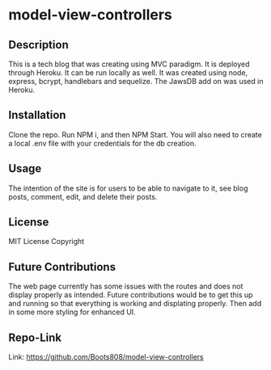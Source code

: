 # model-view-controllers

## Description

This is a tech blog that was creating using MVC paradigm. It is deployed through Heroku. It can be run locally as well. It was created using node, express, bcrypt, handlebars and sequelize. The JawsDB add on was used in Heroku.

## Installation

Clone the repo. Run NPM i, and then NPM Start. You will also need to create a local .env file with your credentials for the db creation.

## Usage

The intention of the site is for users to be able to navigate to it, see blog posts, comment, edit, and delete their posts.

## License

MIT License Copyright

## Future Contributions

The web page currently has some issues with the routes and does not display properly as intended. Future contributions would be to get this up and running so that everything is working and displating properly. Then add in some more styling for enhanced UI.

## Repo-Link

Link: <https://github.com/Boots808/model-view-controllers>
